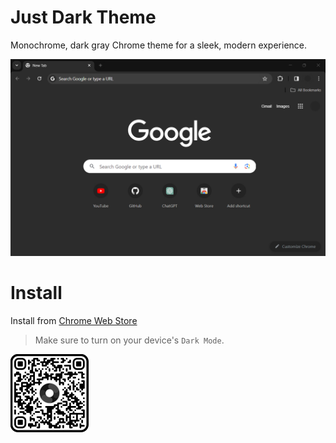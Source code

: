 # Just Dark Theme
Monochrome, dark gray Chrome theme for a sleek, modern experience.

![screenshot](screenshot.jpg)

# Install
Install from [Chrome Web Store](https://chromewebstore.google.com/detail/just-dark-theme/lplcohbambagnpmcjkefinhbeclfobje)

> Make sure to turn on your device's `Dark Mode`.

<img src="qr.png" alt="QR" width="125">
